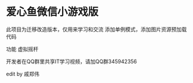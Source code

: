 # 爱心鱼微信小游戏版

此项目为迁移改造版本，仅用来学习和交流
添加单例模式，添加图片资源预加载代码

功能
虚拟摇杆

开发者在QQ群里共享IT学习视频，请加QQ群345942356

edit by 戚郑伟
